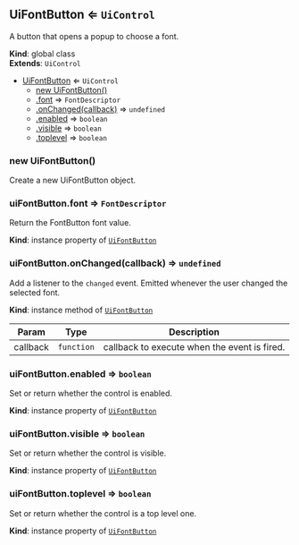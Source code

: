 
<a id="uifontbutton"></a>
## UiFontButton ⇐ <code>UiControl</code>
A button that opens a popup to choose a font.

**Kind**: global class  
**Extends**: <code>UiControl</code>  

* [UiFontButton](#UiFontButton) ⇐ <code>UiControl</code>
    * [new UiFontButton()](#new_UiFontButton_new)
    * [.font](#UiFontButton_font) ⇒ <code>FontDescriptor</code>
    * [.onChanged(callback)](#UiFontButton_onChanged) ⇒ <code>undefined</code>
    * [.enabled](#UiFontButton_enabled) ⇒ <code>boolean</code>
    * [.visible](#UiFontButton_visible) ⇒ <code>boolean</code>
    * [.toplevel](#UiFontButton_toplevel) ⇒ <code>boolean</code>


<a id="new_uifontbutton_new"></a>
### new UiFontButton()
Create a new UiFontButton object.


<a id="uifontbutton_font"></a>
### uiFontButton.font ⇒ <code>FontDescriptor</code>
Return the FontButton font value.

**Kind**: instance property of [<code>UiFontButton</code>](#UiFontButton)  

<a id="uifontbutton_onchanged"></a>
### uiFontButton.onChanged(callback) ⇒ <code>undefined</code>
Add a listener to the `changed` event. Emitted whenever the user
changed the selected font.

**Kind**: instance method of [<code>UiFontButton</code>](#UiFontButton)  

| Param | Type | Description |
| --- | --- | --- |
| callback | <code>function</code> | callback to execute when the event is fired. |


<a id="uifontbutton_enabled"></a>
### uiFontButton.enabled ⇒ <code>boolean</code>
Set or return whether the control is enabled.

**Kind**: instance property of [<code>UiFontButton</code>](#UiFontButton)  

<a id="uifontbutton_visible"></a>
### uiFontButton.visible ⇒ <code>boolean</code>
Set or return whether the control is visible.

**Kind**: instance property of [<code>UiFontButton</code>](#UiFontButton)  

<a id="uifontbutton_toplevel"></a>
### uiFontButton.toplevel ⇒ <code>boolean</code>
Set or return whether the control is a top level one.

**Kind**: instance property of [<code>UiFontButton</code>](#UiFontButton)  

